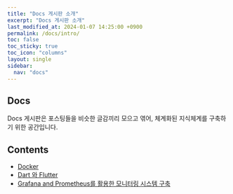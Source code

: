 ```yaml
---
title: "Docs 게시판 소개"
excerpt: "Docs 게시판 소개"
last_modified_at: 2024-01-07 14:25:00 +0900
permalink: /docs/intro/
toc: false
toc_sticky: true
toc_icon: "columns"
layout: single
sidebar:
  nav: "docs"
---
```


## Docs  

Docs 게시판은 포스팅들을 비슷한 글감끼리 모으고 엮어, 체계화된 지식체계를 구축하기 위한 공간입니다.  

## Contents

- [Docker](https://whdrns2013.github.io/docs/docker/intro/)  
- [Dart 와 Flutter](https://whdrns2013.github.io/docs/dart_and_flutter/intro)  
- [Grafana and Prometheus를 활용한 모니터링 시스템 구축]()  
